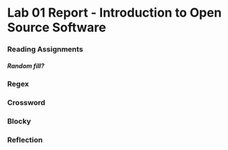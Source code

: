 # Lab 01 Report - Introduction to Open Source Software

### Reading Assignments

##### Random fill?

### Regex

### Crossword

### Blocky

### Reflection

